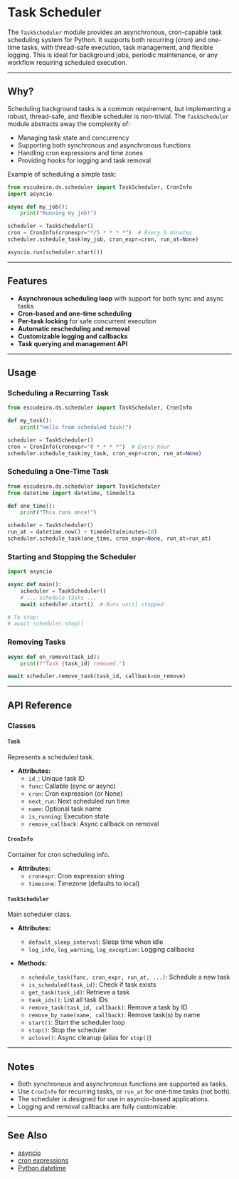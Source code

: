 # Task Scheduler

The `TaskScheduler` module provides an asynchronous, cron-capable task scheduling system for Python. It supports both recurring (cron) and one-time tasks, with thread-safe execution, task management, and flexible logging. This is ideal for background jobs, periodic maintenance, or any workflow requiring scheduled execution.

---

## Why?

Scheduling background tasks is a common requirement, but implementing a robust, thread-safe, and flexible scheduler is non-trivial. The `TaskScheduler` module abstracts away the complexity of:

- Managing task state and concurrency
- Supporting both synchronous and asynchronous functions
- Handling cron expressions and time zones
- Providing hooks for logging and task removal

Example of scheduling a simple task:

```python
from escudeiro.ds.scheduler import TaskScheduler, CronInfo
import asyncio

async def my_job():
    print("Running my job!")

scheduler = TaskScheduler()
cron = CronInfo(cronexpr="*/5 * * * *")  # Every 5 minutes
scheduler.schedule_task(my_job, cron_expr=cron, run_at=None)

asyncio.run(scheduler.start())
```

---

## Features

- **Asynchronous scheduling loop** with support for both sync and async tasks
- **Cron-based and one-time scheduling**
- **Per-task locking** for safe concurrent execution
- **Automatic rescheduling and removal**
- **Customizable logging and callbacks**
- **Task querying and management API**

---

## Usage

### Scheduling a Recurring Task

```python
from escudeiro.ds.scheduler import TaskScheduler, CronInfo

def my_task():
    print("Hello from scheduled task!")

scheduler = TaskScheduler()
cron = CronInfo(cronexpr="0 * * * *")  # Every hour
scheduler.schedule_task(my_task, cron_expr=cron, run_at=None)
```

### Scheduling a One-Time Task

```python
from escudeiro.ds.scheduler import TaskScheduler
from datetime import datetime, timedelta

def one_time():
    print("This runs once!")

scheduler = TaskScheduler()
run_at = datetime.now() + timedelta(minutes=10)
scheduler.schedule_task(one_time, cron_expr=None, run_at=run_at)
```

### Starting and Stopping the Scheduler

```python
import asyncio

async def main():
    scheduler = TaskScheduler()
    # ... schedule tasks ...
    await scheduler.start()  # Runs until stopped

# To stop:
# await scheduler.stop()
```

### Removing Tasks

```python
async def on_remove(task_id):
    print(f"Task {task_id} removed.")

await scheduler.remove_task(task_id, callback=on_remove)
```

---

## API Reference

### Classes

#### `Task`

Represents a scheduled task.

- **Attributes:**
  - `id_`: Unique task ID
  - `func`: Callable (sync or async)
  - `cron`: Cron expression (or None)
  - `next_run`: Next scheduled run time
  - `name`: Optional task name
  - `is_running`: Execution state
  - `remove_callback`: Async callback on removal

#### `CronInfo`

Container for cron scheduling info.

- **Attributes:**
  - `cronexpr`: Cron expression string
  - `timezone`: Timezone (defaults to local)

#### `TaskScheduler`

Main scheduler class.

- **Attributes:**
  - `default_sleep_interval`: Sleep time when idle
  - `log_info`, `log_warning`, `log_exception`: Logging callbacks

- **Methods:**
  - `schedule_task(func, cron_expr, run_at, ...)`: Schedule a new task
  - `is_scheduled(task_id)`: Check if task exists
  - `get_task(task_id)`: Retrieve a task
  - `task_ids()`: List all task IDs
  - `remove_task(task_id, callback)`: Remove a task by ID
  - `remove_by_name(name, callback)`: Remove task(s) by name
  - `start()`: Start the scheduler loop
  - `stop()`: Stop the scheduler
  - `aclose()`: Async cleanup (alias for `stop()`)

---

## Notes

- Both synchronous and asynchronous functions are supported as tasks.
- Use `CronInfo` for recurring tasks, or `run_at` for one-time tasks (not both).
- The scheduler is designed for use in asyncio-based applications.
- Logging and removal callbacks are fully customizable.

---

## See Also

- [asyncio](https://docs.python.org/3/library/asyncio.html)
- [cron expressions](https://en.wikipedia.org/wiki/Cron)
- [Python datetime](https://docs.python.org/3/library/datetime.html)